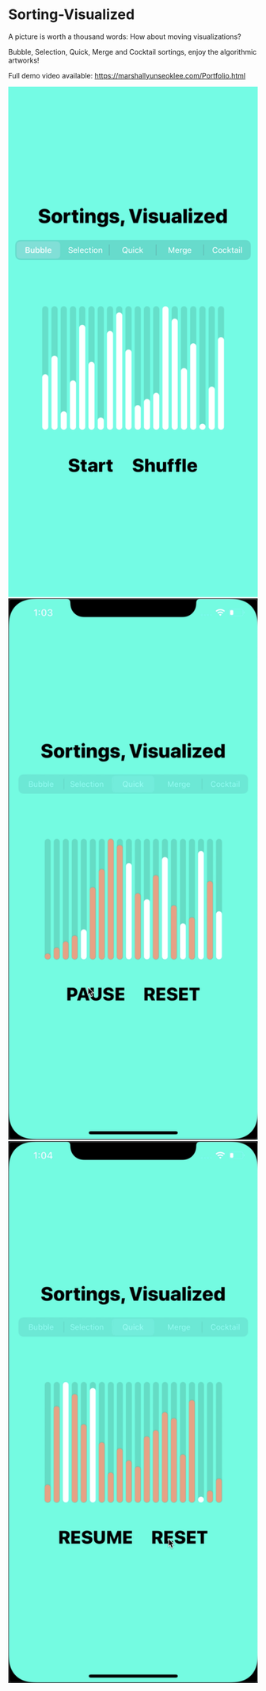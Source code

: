 # Sorting-Visualized

A picture is worth a thousand words: How about moving visualizations?

Bubble, Selection, Quick, Merge and Cocktail sortings, enjoy the algorithmic artworks!


Full demo video available: https://marshallyunseoklee.com/Portfolio.html


<img src="https://github.com/Marshall-Yun-Lee/Sorting-Visualized/blob/master/Demo/start.png" width="600">


<img src="https://github.com/Marshall-Yun-Lee/Sorting-Visualized/blob/master/Demo/quick.png" width="600">


<img src="https://github.com/Marshall-Yun-Lee/Sorting-Visualized/blob/master/Demo/paused.png" width="600">
